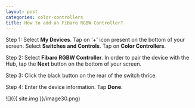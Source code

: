 ```yaml
---
layout: post
categories: color-controllers
title: How to add an Fibaro RGBW Controller?
---
```


Step 1: Select **My Devices**. Tap on '+' icon present on the bottom of your screen. Select **Switches and Controls**. Tap on **Color Controllers**.

Step 2: Select **Fibaro RGBW Controller**. In order to pair the device with the Hub, tap the **Next** button on the bottom of your screen.

Step 3: Click the black button on the rear of the switch thrice.

Step 4: Enter the device information. Tap **Done**.

![]({{ site.img }}/image30.png)